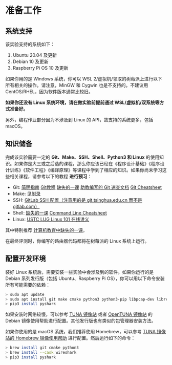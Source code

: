# 准备工作

## 系统支持

该实验支持的系统如下：

1. Ubuntu 20.04 及更新
2. Debian 10 及更新
3. Raspberry Pi OS 10 及更新

如果你用的是 Windows 系统，你可以 WSL 2/虚拟机/领取的树莓派上进行以下所有相关的操作。请注意，MinGW 和 Cygwin 也是不支持的。不建议用 CentOS/RHEL，因为软件版本通常比较旧。

**如果你还没有 Linux 系统环境，请在做实验前提前通过 WSL/虚拟机/双系统等方式准备好。**

另外，编程作业部分因为不涉及到 Linux 的 API，故支持的系统更多，包括 macOS。

## 知识储备

完成该实验需要一定的 **Git、Make、SSH、Shell、Python3 和 Linux** 的使用知识。如果你是大三或之后选的课程，那么你应该已经在《程序设计基础》《程序设计训练》《软件工程》《编译原理》等课程中学到了相应的知识。如果你尚未学习这些相关课程，请参考以下的教程 **进行预习**：

- Git: [简明指南](https://rogerdudler.github.io/git-guide/index.zh.html) [Git教程](https://www.liaoxuefeng.com/wiki/896043488029600) [缺失的一课](https://missing-semester-cn.github.io/2020/version-control/) [助教编写的 Git 速查文档](https://circuitcoder.github.io/Orange-ECC/ecc/git/) [Git Cheatsheet](https://education.github.com/git-cheat-sheet-education.pdf)
- Make: 见[附录](/router/doc/howto/make/)
- SSH: [GitLab SSH 配置（注意用的是 git.tsinghua.edu.cn 而不是 gitlab.com）](https://www.yiibai.com/gitlab/gitlab_ssh_key_setup.html)
- Shell: [缺失的一课](https://missing-semester-cn.github.io/2020/command-line/) [Command Line Cheatsheet](https://threenine.co.uk/download/1846/)
- Linux: [USTC LUG Linux 101 在线讲义](https://101.lug.ustc.edu.cn/)

其中特别推荐 [计算机教育中缺失的一课](https://missing-semester-cn.github.io/)。

在最终评测时，你编写的路由器代码都将在树莓派的 Linux 系统上运行。

## 配置开发环境

装好 Linux 系统后，需要安装一些实验中会涉及到的软件。如果你运行的是 Debian 系列发行版（包括 Ubuntu、Raspberry Pi OS），你可以用以下命令安装所有可能需要的依赖：

```bash
> sudo apt update
> sudo apt install git make cmake python3 python3-pip libpcap-dev libreadline-dev libncurses-dev wireshark tshark iproute2 g++ bird
> pip3 install pyshark
```

如果安装时网络较慢，可以参考 [TUNA 镜像站](https://mirrors.tuna.tsinghua.edu.cn/help/debian/) 或者 [OpenTUNA 镜像站](https://opentuna.cn/help/debian) 的 Debian 镜像使用帮助进行配置。其他发行版也有类似的包管理器安装方法。

如果你使用的是 macOS 系统，我们推荐使用 Homebrew，可以参考 [TUNA 镜像站的 Homebrew 镜像使用帮助](https://mirrors.tuna.tsinghua.edu.cn/help/homebrew/) 进行配置。然后运行如下的命令：

```bash
> brew install git cmake python3
> brew install --cask wireshark
> pip3 install pyshark
```
